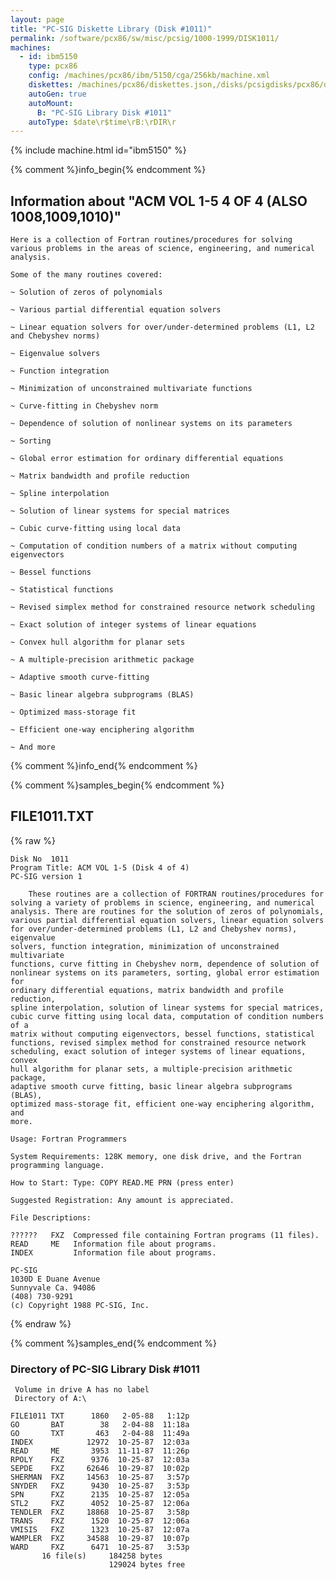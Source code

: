 ```yaml
---
layout: page
title: "PC-SIG Diskette Library (Disk #1011)"
permalink: /software/pcx86/sw/misc/pcsig/1000-1999/DISK1011/
machines:
  - id: ibm5150
    type: pcx86
    config: /machines/pcx86/ibm/5150/cga/256kb/machine.xml
    diskettes: /machines/pcx86/diskettes.json,/disks/pcsigdisks/pcx86/diskettes.json
    autoGen: true
    autoMount:
      B: "PC-SIG Library Disk #1011"
    autoType: $date\r$time\rB:\rDIR\r
---
```


{% include machine.html id="ibm5150" %}

{% comment %}info_begin{% endcomment %}

## Information about "ACM VOL 1-5 4 OF 4 (ALSO 1008,1009,1010)"

    Here is a collection of Fortran routines/procedures for solving
    various problems in the areas of science, engineering, and numerical
    analysis.
    
    Some of the many routines covered:
    
    ~ Solution of zeros of polynomials
    
    ~ Various partial differential equation solvers
    
    ~ Linear equation solvers for over/under-determined problems (L1, L2
    and Chebyshev norms)
    
    ~ Eigenvalue solvers
    
    ~ Function integration
    
    ~ Minimization of unconstrained multivariate functions
    
    ~ Curve-fitting in Chebyshev norm
    
    ~ Dependence of solution of nonlinear systems on its parameters
    
    ~ Sorting
    
    ~ Global error estimation for ordinary differential equations
    
    ~ Matrix bandwidth and profile reduction
    
    ~ Spline interpolation
    
    ~ Solution of linear systems for special matrices
    
    ~ Cubic curve-fitting using local data
    
    ~ Computation of condition numbers of a matrix without computing
    eigenvectors
    
    ~ Bessel functions
    
    ~ Statistical functions
    
    ~ Revised simplex method for constrained resource network scheduling
    
    ~ Exact solution of integer systems of linear equations
    
    ~ Convex hull algorithm for planar sets
    
    ~ A multiple-precision arithmetic package
    
    ~ Adaptive smooth curve-fitting
    
    ~ Basic linear algebra subprograms (BLAS)
    
    ~ Optimized mass-storage fit
    
    ~ Efficient one-way enciphering algorithm
    
    ~ And more
{% comment %}info_end{% endcomment %}

{% comment %}samples_begin{% endcomment %}

## FILE1011.TXT

{% raw %}
```
Disk No  1011
Program Title: ACM VOL 1-5 (Disk 4 of 4)
PC-SIG version 1
 
    These routines are a collection of FORTRAN routines/procedures for
solving a variety of problems in science, engineering, and numerical
analysis. There are routines for the solution of zeros of polynomials,
various partial differential equation solvers, linear equation solvers
for over/under-determined problems (L1, L2 and Chebyshev norms), eigenvalue
solvers, function integration, minimization of unconstrained multivariate
functions, curve fitting in Chebyshev norm, dependence of solution of
nonlinear systems on its parameters, sorting, global error estimation for
ordinary differential equations, matrix bandwidth and profile reduction,
spline interpolation, solution of linear systems for special matrices,
cubic curve fitting using local data, computation of condition numbers of a
matrix without computing eigenvectors, bessel functions, statistical
functions, revised simplex method for constrained resource network
scheduling, exact solution of integer systems of linear equations, convex
hull algorithm for planar sets, a multiple-precision arithmetic package,
adaptive smooth curve fitting, basic linear algebra subprograms (BLAS),
optimized mass-storage fit, efficient one-way enciphering algorithm, and
more.
 
Usage: Fortran Programmers
 
System Requirements: 128K memory, one disk drive, and the Fortran
programming language.
 
How to Start: Type: COPY READ.ME PRN (press enter)
 
Suggested Registration: Any amount is appreciated.
 
File Descriptions:
 
??????   FXZ  Compressed file containing Fortran programs (11 files).
READ     ME   Information file about programs.
INDEX         Information file about programs.
 
PC-SIG
1030D E Duane Avenue
Sunnyvale Ca. 94086
(408) 730-9291
(c) Copyright 1988 PC-SIG, Inc.

```
{% endraw %}

{% comment %}samples_end{% endcomment %}

### Directory of PC-SIG Library Disk #1011

     Volume in drive A has no label
     Directory of A:\

    FILE1011 TXT      1860   2-05-88   1:12p
    GO       BAT        38   2-04-88  11:18a
    GO       TXT       463   2-04-88  11:49a
    INDEX            12972  10-25-87  12:03a
    READ     ME       3953  11-11-87  11:26p
    RPOLY    FXZ      9376  10-25-87  12:03a
    SEPDE    FXZ     62646  10-29-87  10:02p
    SHERMAN  FXZ     14563  10-25-87   3:57p
    SNYDER   FXZ      9430  10-25-87   3:53p
    SPN      FXZ      2135  10-25-87  12:05a
    STL2     FXZ      4052  10-25-87  12:06a
    TENDLER  FXZ     18868  10-25-87   3:58p
    TRANS    FXZ      1520  10-25-87  12:06a
    VMISIS   FXZ      1323  10-25-87  12:07a
    WAMPLER  FXZ     34588  10-29-87  10:07p
    WARD     FXZ      6471  10-25-87   3:53p
           16 file(s)     184258 bytes
                          129024 bytes free
